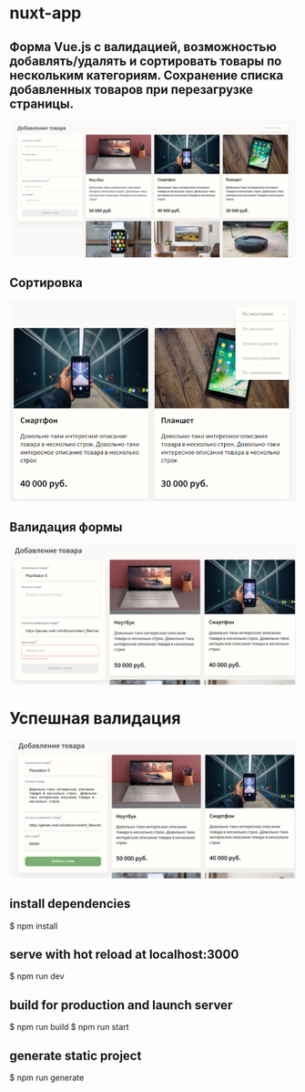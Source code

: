 # nuxt-app
## Форма Vue.js с валидацией, возможностью добавлять/удалять и сортировать товары по нескольким категориям. Сохранение списка добавленных товаров при перезагрузке страницы.
![Untitled](static/readme/default.png)
## Сортировка
![Untitled](static/readme/sort.png)
## Валидация формы
![Untitled](static/readme/error.png)
# Успешная валидация
![Untitled](static/readme/success.png)

## install dependencies
$ npm install

## serve with hot reload at localhost:3000
$ npm run dev

## build for production and launch server
$ npm run build
$ npm run start

## generate static project
$ npm run generate


